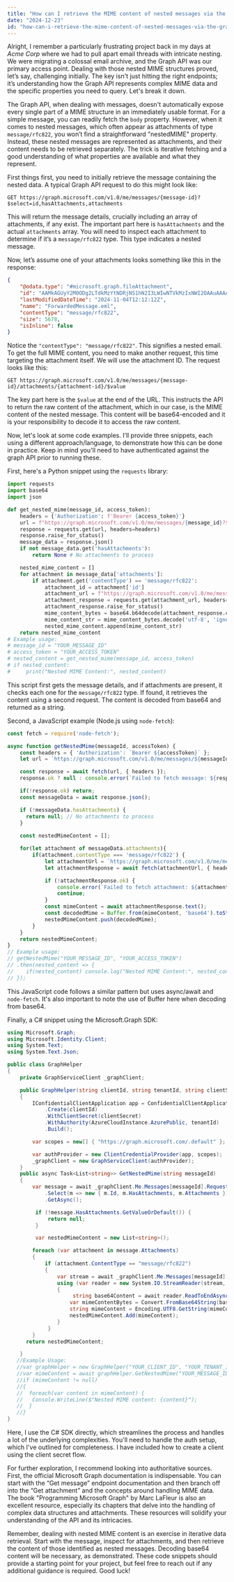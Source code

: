 ```yaml
---
title: "How can I retrieve the MIME content of nested messages via the Graph REST API?"
date: "2024-12-23"
id: "how-can-i-retrieve-the-mime-content-of-nested-messages-via-the-graph-rest-api"
---
```


Alright,  I remember a particularly frustrating project back in my days at *Acme Corp* where we had to pull apart email threads with intricate nesting. We were migrating a colossal email archive, and the Graph API was our primary access point. Dealing with those nested MIME structures proved, let’s say, challenging initially. The key isn't just hitting the right endpoints; it’s understanding how the Graph API represents complex MIME data and the specific properties you need to query. Let's break it down.

The Graph API, when dealing with messages, doesn't automatically expose every single part of a MIME structure in an immediately usable format. For a simple message, you can readily fetch the `body` property. However, when it comes to nested messages, which often appear as attachments of type `message/rfc822`, you won’t find a straightforward "nestedMIME" property. Instead, these nested messages are represented as attachments, and their content needs to be retrieved separately. The trick is iterative fetching and a good understanding of what properties are available and what they represent.

First things first, you need to initially retrieve the message containing the nested data. A typical Graph API request to do this might look like:

```http
GET https://graph.microsoft.com/v1.0/me/messages/{message-id}?$select=id,hasAttachments,attachments
```

This will return the message details, crucially including an array of attachments, if any exist. The important part here is `hasAttachments` and the actual `attachments` array. You will need to inspect each attachment to determine if it’s a `message/rfc822` type. This type indicates a nested message.

Now, let’s assume one of your attachments looks something like this in the response:

```json
{
    "@odata.type": "#microsoft.graph.fileAttachment",
    "id": "AAMkAGUyY2M0ODg2LTdkMzYtNDRjNS1hN2I3LWIwNTVkMzIxNWI2OAAuAAAAAABbT1qYx4q5Q479KxTqE4zSBwB70x0t517kQyR_I79q_v0YAAAAAAEGAAAACv7BwZt05SEh4cR5X-920AACXoE0wAAA=",
    "lastModifiedDateTime": "2024-11-04T12:12:12Z",
    "name": "ForwardedMessage.eml",
    "contentType": "message/rfc822",
    "size": 5678,
    "isInline": false
}
```

Notice the `"contentType": "message/rfc822"`. This signifies a nested email. To get the full MIME content, you need to make another request, this time targeting the attachment itself. We will use the attachment ID. The request looks like this:

```http
GET https://graph.microsoft.com/v1.0/me/messages/{message-id}/attachments/{attachment-id}/$value
```

The key part here is the `$value` at the end of the URL. This instructs the API to return the raw content of the attachment, which in our case, is the MIME content of the nested message. This content will be base64-encoded and it is your responsibility to decode it to access the raw content.

Now, let's look at some code examples. I’ll provide three snippets, each using a different approach/language, to demonstrate how this can be done in practice. Keep in mind you'll need to have authenticated against the graph API prior to running these.

First, here's a Python snippet using the `requests` library:

```python
import requests
import base64
import json

def get_nested_mime(message_id, access_token):
    headers = {'Authorization': f'Bearer {access_token}'}
    url = f"https://graph.microsoft.com/v1.0/me/messages/{message_id}?$select=id,hasAttachments,attachments"
    response = requests.get(url, headers=headers)
    response.raise_for_status()
    message_data = response.json()
    if not message_data.get('hasAttachments'):
        return None # No attachments to process

    nested_mime_content = []
    for attachment in message_data['attachments']:
        if attachment.get('contentType') == 'message/rfc822':
            attachment_id = attachment['id']
            attachment_url = f"https://graph.microsoft.com/v1.0/me/messages/{message_id}/attachments/{attachment_id}/$value"
            attachment_response = requests.get(attachment_url, headers=headers)
            attachment_response.raise_for_status()
            mime_content_bytes = base64.b64decode(attachment_response.content)
            mime_content_str = mime_content_bytes.decode('utf-8', 'ignore')
            nested_mime_content.append(mime_content_str)
    return nested_mime_content
# Example usage:
# message_id = "YOUR_MESSAGE_ID"
# access_token = "YOUR_ACCESS_TOKEN"
# nested_content = get_nested_mime(message_id, access_token)
# if nested_content:
#     print("Nested MIME Content:", nested_content)
```

This script first gets the message details, and if attachments are present, it checks each one for the `message/rfc822` type. If found, it retrieves the content using a second request. The content is decoded from base64 and returned as a string.

Second, a JavaScript example (Node.js using `node-fetch`):

```javascript
const fetch = require('node-fetch');

async function getNestedMime(messageId, accessToken) {
    const headers = { 'Authorization': `Bearer ${accessToken}` };
    let url = `https://graph.microsoft.com/v1.0/me/messages/${messageId}?$select=id,hasAttachments,attachments`;

    const response = await fetch(url, { headers });
    response.ok ? null : console.error(`Failed to fetch message: ${response.status} ${response.statusText}`);

    if(!response.ok) return;
    const messageData = await response.json();

    if (!messageData.hasAttachments) {
      return null; // No attachments to process
    }
    
    const nestedMimeContent = [];

    for(let attachment of messageData.attachments){
        if(attachment.contentType === 'message/rfc822') {
            let attachmentUrl = `https://graph.microsoft.com/v1.0/me/messages/${messageId}/attachments/${attachment.id}/$value`;
            let attachmentResponse = await fetch(attachmentUrl, { headers });

            if (!attachmentResponse.ok) {
                console.error(`Failed to fetch attachment: ${attachmentResponse.status} ${attachmentResponse.statusText}`);
                continue;
            }
            const mimeContent = await attachmentResponse.text();
            const decodedMime = Buffer.from(mimeContent, 'base64').toString('utf-8');
            nestedMimeContent.push(decodedMime);
        }
    }
    return nestedMimeContent;
}
// Example usage:
// getNestedMime("YOUR_MESSAGE_ID", "YOUR_ACCESS_TOKEN")
// .then(nested_content => {
//    if(nested_content) console.log("Nested MIME Content:", nested_content);
// });
```
This JavaScript code follows a similar pattern but uses async/await and `node-fetch`. It's also important to note the use of Buffer here when decoding from base64.

Finally, a C# snippet using the Microsoft.Graph SDK:

```csharp
using Microsoft.Graph;
using Microsoft.Identity.Client;
using System.Text;
using System.Text.Json;

public class GraphHelper
{
    private GraphServiceClient _graphClient;

    public GraphHelper(string clientId, string tenantId, string clientSecret)
    {
        IConfidentialClientApplication app = ConfidentialClientApplicationBuilder
            .Create(clientId)
            .WithClientSecret(clientSecret)
            .WithAuthority(AzureCloudInstance.AzurePublic, tenantId)
            .Build();

        var scopes = new[] { "https://graph.microsoft.com/.default" };

        var authProvider = new ClientCredentialProvider(app, scopes);
        _graphClient = new GraphServiceClient(authProvider);
    }
    public async Task<List<string>> GetNestedMime(string messageId)
    {
        var message = await _graphClient.Me.Messages[messageId].Request()
            .Select(m => new { m.Id, m.HasAttachments, m.Attachments })
            .GetAsync();

         if (!message.HasAttachments.GetValueOrDefault()) {
             return null;
         }

         var nestedMimeContent = new List<string>();

        foreach (var attachment in message.Attachments)
        {
            if (attachment.ContentType == "message/rfc822")
            {
                var stream = await _graphClient.Me.Messages[messageId].Attachments[attachment.Id].Content.Request().GetAsync();
                using (var reader = new System.IO.StreamReader(stream, Encoding.UTF8))
                {
                     string base64Content = await reader.ReadToEndAsync();
                    var mimeContentBytes = Convert.FromBase64String(base64Content);
                    string mimeContent = Encoding.UTF8.GetString(mimeContentBytes);
                    nestedMimeContent.Add(mimeContent);
                }
             }
        }
      return nestedMimeContent;

    }
   //Example Usage:
   //var graphHelper = new GraphHelper("YOUR_CLIENT_ID", "YOUR_TENANT_ID", "YOUR_CLIENT_SECRET");
   //var mimeContent = await graphHelper.GetNestedMime("YOUR_MESSAGE_ID");
   //if (mimeContent != null)
   //{
   //  foreach(var content in mimeContent) {
   //   Console.WriteLine($"Nested MIME content: {content}");
   //  }
   //}
}
```

Here, I use the C# SDK directly, which streamlines the process and handles a lot of the underlying complexities. You'll need to handle the auth setup, which I've outlined for completeness. I have included how to create a client using the client secret flow.

For further exploration, I recommend looking into authoritative sources. First, the official Microsoft Graph documentation is indispensable. You can start with the “Get message” endpoint documentation and then branch off into the “Get attachment” and the concepts around handling MIME data. The book "Programming Microsoft Graph" by Marc LaFleur is also an excellent resource, especially its chapters that delve into the handling of complex data structures and attachments. These resources will solidify your understanding of the API and its intricacies.

Remember, dealing with nested MIME content is an exercise in iterative data retrieval. Start with the message, inspect for attachments, and then retrieve the content of those identified as nested messages. Decoding base64 content will be necessary, as demonstrated. These code snippets should provide a starting point for your project, but feel free to reach out if any additional guidance is required. Good luck!

